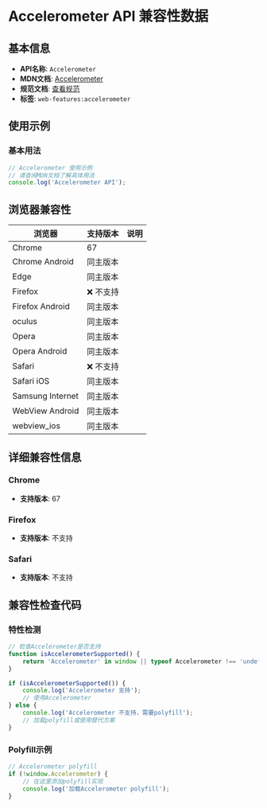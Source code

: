 # Accelerometer API 兼容性数据

## 基本信息

- **API名称**: `Accelerometer`
- **MDN文档**: [Accelerometer](https://developer.mozilla.org/docs/Web/API/Accelerometer)
- **规范文档**: [查看规范](https://w3c.github.io/accelerometer/#accelerometer-interface)
- **标签**: `web-features:accelerometer`

## 使用示例

### 基本用法

```javascript
// Accelerometer 使用示例
// 请查阅MDN文档了解具体用法
console.log('Accelerometer API');
```

## 浏览器兼容性

| 浏览器 | 支持版本 | 说明 |
|--------|----------|------|
| Chrome | 67 |  |
| Chrome Android | 同主版本 |  |
| Edge | 同主版本 |  |
| Firefox | ❌ 不支持 |  |
| Firefox Android | 同主版本 |  |
| oculus | 同主版本 |  |
| Opera | 同主版本 |  |
| Opera Android | 同主版本 |  |
| Safari | ❌ 不支持 |  |
| Safari iOS | 同主版本 |  |
| Samsung Internet | 同主版本 |  |
| WebView Android | 同主版本 |  |
| webview_ios | 同主版本 |  |

## 详细兼容性信息

### Chrome

- **支持版本**: 67

### Firefox

- **支持版本**: 不支持

### Safari

- **支持版本**: 不支持

## 兼容性检查代码

### 特性检测

```javascript
// 检查Accelerometer是否支持
function isAccelerometerSupported() {
    return 'Accelerometer' in window || typeof Accelerometer !== 'undefined';
}

if (isAccelerometerSupported()) {
    console.log('Accelerometer 支持');
    // 使用Accelerometer
} else {
    console.log('Accelerometer 不支持，需要polyfill');
    // 加载polyfill或使用替代方案
}
```

### Polyfill示例

```javascript
// Accelerometer polyfill
if (!window.Accelerometer) {
    // 在这里添加polyfill实现
    console.log('加载Accelerometer polyfill');
}
```

